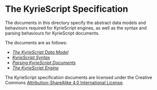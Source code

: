 #  The KyrieScript Specification  #

The documents in this directory specify the abstract data models and
  behaviours required for KyrieScript engines, as well as the syntax
  and parsing behaviours for KyrieScript documents.

The documents are as follows:

+ [<cite>The KyrieScript Data Model</cite>](./Model.md)
+ [<cite>KyrieScript Syntax</cite>](./Syntax.md)
+ [<cite>Parsing KyrieScript Documents</cite>](./Parsing.md)
+ [<cite>The KyrieScript Engine</cite>](./Behaviours.md)

The KyrieScript specification documents are licensed under the
  Creative Commons
  [Attribution-ShareAlike 4.0 International License][CC BY-SA].

[CC BY-SA]: <https://creativecommons.org/licenses/by-sa/4.0/>
